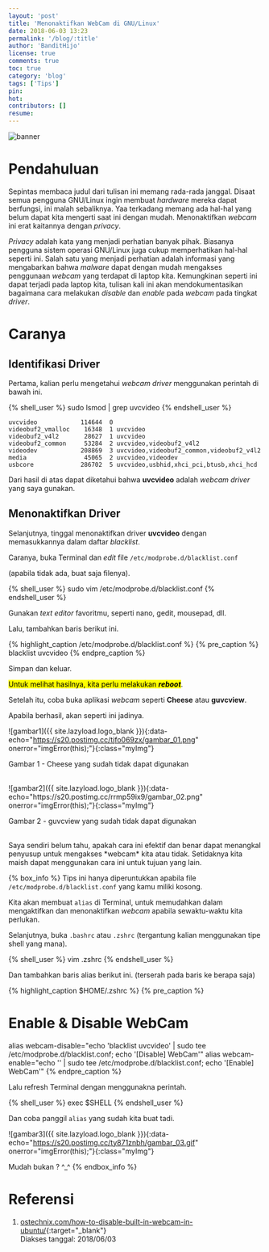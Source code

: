 ```yaml
---
layout: 'post'
title: 'Menonaktifkan WebCam di GNU/Linux'
date: 2018-06-03 13:23
permalink: '/blog/:title'
author: 'BanditHijo'
license: true
comments: true
toc: true
category: 'blog'
tags: ['Tips']
pin:
hot:
contributors: []
resume:
---
```


<!-- BANNER OF THE POST -->
<img class="post-body-img" src="{{ site.lazyload.logo_blank_banner }}" data-echo="https://s20.postimg.cc/40nbmxl8d/banner_post_15.png" onerror="imgError(this);" alt="banner">

# Pendahuluan

Sepintas membaca judul dari tulisan ini memang rada-rada janggal. Disaat semua pengguna GNU/Linux ingin membuat *hardware* mereka dapat berfungsi, ini malah sebaliknya. Yaa terkadang memang ada hal-hal yang belum dapat kita mengerti saat ini dengan mudah. Menonaktifkan *webcam* ini erat kaitannya dengan *privacy*.

*Privacy* adalah kata yang menjadi perhatian banyak pihak. Biasanya pengguna sistem operasi GNU/Linux juga cukup memperhatikan hal-hal seperti ini. Salah satu yang menjadi perhatian adalah informasi yang mengabarkan bahwa *malware* dapat dengan mudah mengakses penggunaan *webcam* yang terdapat di laptop kita. Kemungkinan seperti ini dapat terjadi pada laptop kita, tulisan kali ini akan mendokumentasikan bagaimana cara melakukan *disable* dan *enable* pada *webcam* pada tingkat *driver*.

# Caranya

## Identifikasi Driver

Pertama, kalian perlu mengetahui *webcam driver* menggunakan perintah di bawah ini.

{% shell_user %}
sudo lsmod | grep uvcvideo
{% endshell_user %}

```
uvcvideo            114644  0
videobuf2_vmalloc    16348  1 uvcvideo
videobuf2_v4l2       28627  1 uvcvideo
videobuf2_common     53284  2 uvcvideo,videobuf2_v4l2
videodev            208869  3 uvcvideo,videobuf2_common,videobuf2_v4l2
media                45065  2 uvcvideo,videodev
usbcore             286702  5 uvcvideo,usbhid,xhci_pci,btusb,xhci_hcd
```

Dari hasil di atas dapat diketahui bahwa **uvcvideo** adalah *webcam driver* yang saya gunakan.

## Menonaktifkan Driver

Selanjutnya, tinggal menonaktifkan driver **uvcvideo** dengan memasukkannya dalam daftar *blacklist*.

Caranya, buka Terminal dan *edit* file `/etc/modprobe.d/blacklist.conf`

(apabila tidak ada, buat saja filenya).

{% shell_user %}
sudo vim /etc/modprobe.d/blacklist.conf
{% endshell_user %}

Gunakan *text editor* favoritmu, seperti nano, gedit, mousepad, dll.

Lalu, tambahkan baris berikut ini.

{% highlight_caption /etc/modprobe.d/blacklist.conf %}
{% pre_caption %}
blacklist uvcvideo
{% endpre_caption %}

Simpan dan keluar.

<mark>Untuk melihat hasilnya, kita perlu melakukan <b><i>reboot</i></b></mark>.

Setelah itu, coba buka aplikasi *webcam* seperti **Cheese** atau **guvcview**.

Apabila berhasil, akan seperti ini jadinya.

![gambar1]({{ site.lazyload.logo_blank }}){:data-echo="https://s20.postimg.cc/tjfo069zx/gambar_01.png" onerror="imgError(this);"}{:class="myImg"}
<p class="img-caption">Gambar 1 - Cheese yang sudah tidak dapat digunakan</p>

<br>
![gambar2]({{ site.lazyload.logo_blank }}){:data-echo="https://s20.postimg.cc/rrmp59ix9/gambar_02.png" onerror="imgError(this);"}{:class="myImg"}
<p class="img-caption">Gambar 2 - guvcview yang sudah tidak dapat digunakan</p>

<br>
Saya sendiri belum tahu, apakah cara ini efektif dan benar dapat menangkal penyusup untuk mengakses *webcam* kita atau tidak. Setidaknya kita maish dapat menggunakan cara ini untuk tujuan yang lain.


<br>

{% box_info %}
Tips ini hanya diperuntukkan apabila file `/etc/modprobe.d/blacklist.conf` yang kamu miliki kosong.

Kita akan membuat `alias` di Terminal, untuk memudahkan dalam mengaktifkan dan menonaktifkan *webcam* apabila sewaktu-waktu kita perlukan.

Selanjutnya, buka `.bashrc` atau `.zshrc` (tergantung kalian menggunakan tipe shell yang mana).

{% shell_user %}
vim .zshrc
{% endshell_user %}

Dan tambahkan baris alias berikut ini. (terserah pada baris ke berapa saja)

{% highlight_caption $HOME/.zshrc %}
{% pre_caption %}
# Enable & Disable WebCam
alias webcam-disable="echo 'blacklist uvcvideo' | sudo tee /etc/modprobe.d/blacklist.conf; echo '[Disable] WebCam'"
alias webcam-enable="echo '' | sudo tee /etc/modprobe.d/blacklist.conf; echo '[Enable] WebCam'"
{% endpre_caption %}

Lalu refresh Terminal dengan menggunakna perintah.

{% shell_user %}
exec $SHELL
{% endshell_user %}

Dan coba panggil `alias` yang sudah kita buat tadi.

![gambar3]({{ site.lazyload.logo_blank }}){:data-echo="https://s20.postimg.cc/ty871znbh/gambar_03.gif" onerror="imgError(this);"}{:class="myImg"}

Mudah bukan ? ^_^
{% endbox_info %}

# Referensi

1. [ostechnix.com/how-to-disable-built-in-webcam-in-ubuntu/](https://www.ostechnix.com/how-to-disable-built-in-webcam-in-ubuntu/){:target="_blank"}
<br>Diakses tanggal: 2018/06/03
